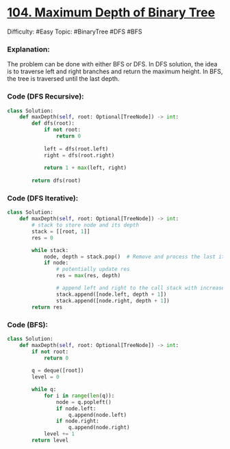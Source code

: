 # [104. Maximum Depth of Binary Tree](https://leetcode.com/problems/maximum-depth-of-binary-tree/)

Difficulty: #Easy 
Topic: #BinaryTree #DFS #BFS 

### Explanation:
The problem can be done with either BFS or DFS. In DFS solution, the idea is to traverse left and right branches and return the maximum height. In BFS, the tree is traversed until the last depth.
### Code (DFS Recursive):

```python
class Solution:
    def maxDepth(self, root: Optional[TreeNode]) -> int:
        def dfs(root):
            if not root:
                return 0
            
            left = dfs(root.left)
            right = dfs(root.right)
            
            return 1 + max(left, right)
        
        return dfs(root)
```

### Code (DFS Iterative):

```python
class Solution:
    def maxDepth(self, root: Optional[TreeNode]) -> int:
        # stack to store node and its depth
        stack = [[root, 1]]
        res = 0

        while stack:
            node, depth = stack.pop()  # Remove and process the last item
            if node:
                # potentially update res
                res = max(res, depth)

                # append left and right to the call stack with increased height
                stack.append([node.left, depth + 1])
                stack.append([node.right, depth + 1])
        return res
```

### Code (BFS):

```python
class Solution:
    def maxDepth(self, root: Optional[TreeNode]) -> int:
        if not root:
            return 0
            
        q = deque([root])
        level = 0

        while q:
            for i in range(len(q)):
                node = q.popleft()
                if node.left:
                    q.append(node.left)
                if node.right:
                    q.append(node.right)
            level += 1
        return level
```
